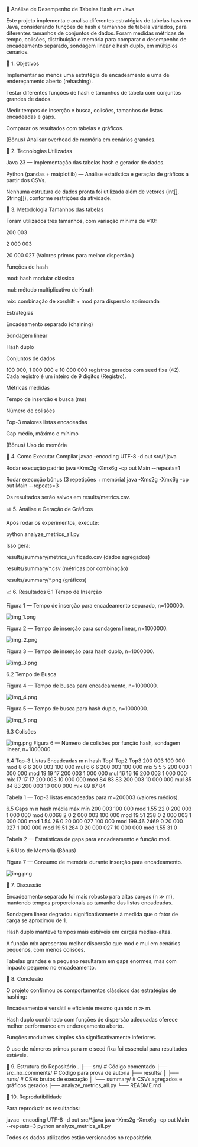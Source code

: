 🧠 Análise de Desempenho de Tabelas Hash em Java

Este projeto implementa e analisa diferentes estratégias de tabelas hash em Java, considerando funções de hash e tamanhos de tabela variados, para diferentes tamanhos de conjuntos de dados.
Foram medidas métricas de tempo, colisões, distribuição e memória para comparar o desempenho de encadeamento separado, sondagem linear e hash duplo, em múltiplos cenários.

📌 1. Objetivos

Implementar ao menos uma estratégia de encadeamento e uma de endereçamento aberto (rehashing).

Testar diferentes funções de hash e tamanhos de tabela com conjuntos grandes de dados.

Medir tempos de inserção e busca, colisões, tamanhos de listas encadeadas e gaps.

Comparar os resultados com tabelas e gráficos.

(Bônus) Analisar overhead de memória em cenários grandes.

🧰 2. Tecnologias Utilizadas

Java 23 — Implementação das tabelas hash e gerador de dados.

Python (pandas + matplotlib) — Análise estatística e geração de gráficos a partir dos CSVs.

Nenhuma estrutura de dados pronta foi utilizada além de vetores (int[], String[]), conforme restrições da atividade.

🧪 3. Metodologia
Tamanhos das tabelas

Foram utilizados três tamanhos, com variação mínima de ×10:

200 003

2 000 003

20 000 027
(Valores primos para melhor dispersão.)

Funções de hash

mod: hash modular clássico

mul: método multiplicativo de Knuth

mix: combinação de xorshift + mod para dispersão aprimorada

Estratégias

Encadeamento separado (chaining)

Sondagem linear

Hash duplo

Conjuntos de dados

100 000, 1 000 000 e 10 000 000 registros gerados com seed fixa (42).
Cada registro é um inteiro de 9 dígitos (Registro).

Métricas medidas

Tempo de inserção e busca (ms)

Número de colisões

Top-3 maiores listas encadeadas

Gap médio, máximo e mínimo

(Bônus) Uso de memória

🧠 4. Como Executar
Compilar
javac -encoding UTF-8 -d out src/*.java

Rodar execução padrão
java -Xms2g -Xmx6g -cp out Main --repeats=1

Rodar execução bônus (3 repetições + memória)
java -Xms2g -Xmx6g -cp out Main --repeats=3


Os resultados serão salvos em results/metrics.csv.

📊 5. Análise e Geração de Gráficos

Após rodar os experimentos, execute:

python analyze_metrics_all.py


Isso gera:

results/summary/metrics_unificado.csv (dados agregados)

results/summary/*.csv (métricas por combinação)

results/summary/*.png (gráficos)

📈 6. Resultados
6.1 Tempo de Inserção

Figura 1 — Tempo de inserção para encadeamento separado, n=100000.

![img_1.png](../img_1.png)

Figura 2 — Tempo de inserção para sondagem linear, n=1000000.

![img_2.png](../img_2.png)

Figura 3 — Tempo de inserção para hash duplo, n=1000000.

![img_3.png](../img_3.png)

6.2 Tempo de Busca


Figura 4 — Tempo de busca para encadeamento, n=1000000.

![img_4.png](../img_4.png)

Figura 5 — Tempo de busca para hash duplo, n=1000000.

![img_5.png](../img_5.png)

6.3 Colisões

![img.png](../img.png)
Figura 6 — Número de colisões por função hash, sondagem linear, n=1000000.

6.4 Top-3 Listas Encadeadas
m	n	hash	Top1	Top2	Top3
200 003	100 000	mod	8	6	6
200 003	100 000	mul	6	6	6
200 003	100 000	mix	5	5	5
200 003	1 000 000	mod	19	19	17
200 003	1 000 000	mul	16	16	16
200 003	1 000 000	mix	17	17	17
200 003	10 000 000	mod	84	83	83
200 003	10 000 000	mul	85	84	83
200 003	10 000 000	mix	89	87	84

Tabela 1 — Top-3 listas encadeadas para m=200003 (valores médios).

6.5 Gaps
m	n	hash	média	máx	mín
200 003	100 000	mod	1.55	22	0
200 003	1 000 000	mod	0.0068	2	0
2 000 003	100 000	mod	19.51	238	0
2 000 003	1 000 000	mod	1.54	26	0
20 000 027	100 000	mod	199.46	2469	0
20 000 027	1 000 000	mod	19.51	284	0
20 000 027	10 000 000	mod	1.55	31	0

Tabela 2 — Estatísticas de gaps para encadeamento e função mod.

6.6 Uso de Memória (Bônus)

Figura 7 — Consumo de memória durante inserção para encadeamento.

![img.png](img.png)

💬 7. Discussão

Encadeamento separado foi mais robusto para altas cargas (n ≫ m), mantendo tempos proporcionais ao tamanho das listas encadeadas.

Sondagem linear degradou significativamente à medida que o fator de carga se aproximou de 1.

Hash duplo manteve tempos mais estáveis em cargas médias-altas.

A função mix apresentou melhor dispersão que mod e mul em cenários pequenos, com menos colisões.

Tabelas grandes e n pequeno resultaram em gaps enormes, mas com impacto pequeno no encadeamento.

🏁 8. Conclusão

O projeto confirmou os comportamentos clássicos das estratégias de hashing:

Encadeamento é versátil e eficiente mesmo quando n ≫ m.

Hash duplo combinado com funções de dispersão adequadas oferece melhor performance em endereçamento aberto.

Funções modulares simples são significativamente inferiores.

O uso de números primos para m e seed fixa foi essencial para resultados estáveis.

📂 9. Estrutura do Repositório
.
├── src/                 # Código comentado
├── src_no_comments/     # Código para prova de autoria
├── results/
│   ├── runs/            # CSVs brutos de execução
│   └── summary/         # CSVs agregados e gráficos gerados
├── analyze_metrics_all.py
└── README.md

🧪 10. Reprodutibilidade

Para reproduzir os resultados:

javac -encoding UTF-8 -d out src/*.java
java -Xms2g -Xmx6g -cp out Main --repeats=3
python analyze_metrics_all.py


Todos os dados utilizados estão versionados no repositório.